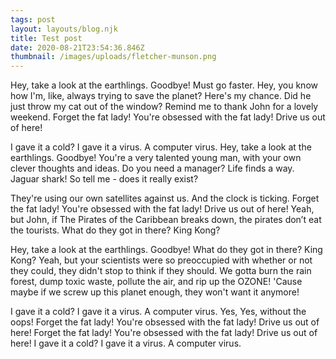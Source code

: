 ```yaml
---
tags: post
layout: layouts/blog.njk
title: Test post
date: 2020-08-21T23:54:36.846Z
thumbnail: /images/uploads/fletcher-munson.png
---
```


Hey, take a look at the earthlings. Goodbye! Must go faster. Hey, you know how I'm, like, always trying to save the planet? Here's my chance. Did he just throw my cat out of the window? Remind me to thank John for a lovely weekend. Forget the fat lady! You're obsessed with the fat lady! Drive us out of here!

I gave it a cold? I gave it a virus. A computer virus. Hey, take a look at the earthlings. Goodbye! You're a very talented young man, with your own clever thoughts and ideas. Do you need a manager? Life finds a way. Jaguar shark! So tell me - does it really exist?

They're using our own satellites against us. And the clock is ticking. Forget the fat lady! You're obsessed with the fat lady! Drive us out of here! Yeah, but John, if The Pirates of the Caribbean breaks down, the pirates don’t eat the tourists. What do they got in there? King Kong?

Hey, take a look at the earthlings. Goodbye! What do they got in there? King Kong? Yeah, but your scientists were so preoccupied with whether or not they could, they didn't stop to think if they should. We gotta burn the rain forest, dump toxic waste, pollute the air, and rip up the OZONE! 'Cause maybe if we screw up this planet enough, they won't want it anymore!

I gave it a cold? I gave it a virus. A computer virus. Yes, Yes, without the oops! Forget the fat lady! You're obsessed with the fat lady! Drive us out of here! Forget the fat lady! You're obsessed with the fat lady! Drive us out of here! I gave it a cold? I gave it a virus. A computer virus.
